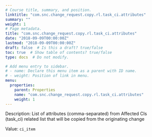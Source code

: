 ```yaml
---
# Course title, summary, and position.
linktitle: "com.snc.change_request.copy.rl.task_ci.attributes"
summary: ""
weight: 1
# Page metadata.
title: "com.snc.change_request.copy.rl.task_ci.attributes"
date: "2018-09-09T00:00:00Z"
lastmod: "2018-09-09T00:00:00Z"
draft: false  # Is this a draft? true/false
toc: true  # Show table of contents? true/false
type: docs  # Do not modify.

# Add menu entry to sidebar.
# - name: Declare this menu item as a parent with ID name.
# - weight: Position of link in menu.
menu:
  properties:
    parent: Properties
    name: "com.snc.change_request.copy.rl.task_ci.attributes"
    weight: 1
---
```


Description: List of attributes (comma-separated) from Affected CIs (task_ci) related list that will be copied from the originating change


Value: `ci_item`